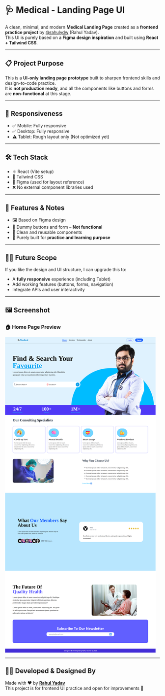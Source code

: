 # 🩺 Medical - Landing Page UI

A clean, minimal, and modern **Medical Landing Page** created as a **frontend practice project** by [@rahulydw](https://github.com/rahulydw) (Rahul Yadav).  
This UI is purely based on a **Figma design inspiration** and built using **React + Tailwind CSS**.

---

## 📋 Project Purpose

This is a **UI-only landing page prototype** built to sharpen frontend skills and design-to-code practice.  
It is **not production ready**, and all the components like buttons and forms are **non-functional** at this stage.

---

## 📱 Responsiveness

- ✅ Mobile: Fully responsive  
- ✅ Desktop: Fully responsive  
- ⚠️ Tablet: Rough layout only (Not optimized yet)

---

## 🛠 Tech Stack

- ⚛️ React (Vite setup)  
- 🎨 Tailwind CSS  
- 📐 Figma (used for layout reference)  
- ❌ No external component libraries used

---

## 🚧 Features & Notes

- 🖼️ Based on Figma design  
- 🧪 Dummy buttons and form – **Not functional**  
- 🔧 Clean and reusable components  
- 🔹 Purely built for **practice and learning purpose**

---

## 🧑‍🎨 Future Scope

If you like the design and UI structure, I can upgrade this to:
- A **fully responsive** experience (including Tablet)
- Add working features (buttons, forms, navigation)
- Integrate APIs and user interactivity

---

## 🖼️ Screenshot

### 🏠 Home Page Preview

![Home Page Screenshot](./public/Home.png)

---

## 🙋‍♂️ Developed & Designed By

Made with ❤️ by [**Rahul Yadav**](https://github.com/rahulydw)  
This project is for frontend UI practice and open for improvements 🚀
